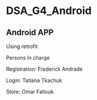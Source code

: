 # DSA_G4_Android

## Android APP

Using retrofit

Persons in charge

Registration: Frederick Andrade

Login: Tatiana Tkachuk

Store: Omar Fallouk
